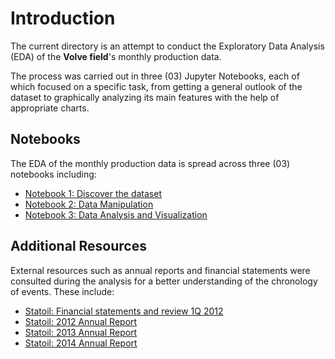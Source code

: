 # Introduction

The current directory is an attempt to conduct the Exploratory Data Analysis (EDA) of the **Volve field**'s monthly production data. 

The process was carried out in three (03) Jupyter Notebooks, each of which focused on a specific task, from getting a general outlook of the dataset to graphically analyzing its main features with the help of appropriate charts.

## Notebooks

The EDA of the monthly production data is spread across three (03) notebooks including:

- [Notebook 1: Discover the dataset](https://notebooks.githubusercontent.com/view/ipynb?browser=chrome&bypass_fastly=true&color_mode=auto&commit=6106e71fdbd3f25e9524e94173d51565728095f9&device=unknown_device&docs_host=https%3A%2F%2Fdocs.github.com&enc_url=68747470733a2f2f7261772e67697468756275736572636f6e74656e742e636f6d2f4c616d793233372f566f6c76652d6669656c642f363130366537316664626433663235653935323465393431373364353135363537323830393566392f50726f64756374696f6e2f4544412f4544412532306f6e2532304d6f6e74686c79253230446174612f6e6f7465626f6f6b312e6970796e62&logged_in=true&nwo=Lamy237%2FVolve-field&path=Production%2FEDA%2FEDA+on+Monthly+Data%2Fnotebook1.ipynb&platform=windows&repository_id=659379612&repository_type=Repository&version=115)
- [Notebook 2: Data Manipulation](https://notebooks.githubusercontent.com/view/ipynb?browser=chrome&bypass_fastly=true&color_mode=auto&commit=6106e71fdbd3f25e9524e94173d51565728095f9&device=unknown_device&docs_host=https%3A%2F%2Fdocs.github.com&enc_url=68747470733a2f2f7261772e67697468756275736572636f6e74656e742e636f6d2f4c616d793233372f566f6c76652d6669656c642f363130366537316664626433663235653935323465393431373364353135363537323830393566392f50726f64756374696f6e2f4544412f4544412532306f6e2532304d6f6e74686c79253230446174612f6e6f7465626f6f6b322e6970796e62&logged_in=true&nwo=Lamy237%2FVolve-field&path=Production%2FEDA%2FEDA+on+Monthly+Data%2Fnotebook2.ipynb&platform=windows&repository_id=659379612&repository_type=Repository&version=115)
- [Notebook 3: Data Analysis and Visualization](https://notebooks.githubusercontent.com/view/ipynb?browser=chrome&bypass_fastly=true&color_mode=auto&commit=6106e71fdbd3f25e9524e94173d51565728095f9&device=unknown_device&docs_host=https%3A%2F%2Fdocs.github.com&enc_url=68747470733a2f2f7261772e67697468756275736572636f6e74656e742e636f6d2f4c616d793233372f566f6c76652d6669656c642f363130366537316664626433663235653935323465393431373364353135363537323830393566392f50726f64756374696f6e2f4544412f4544412532306f6e2532304d6f6e74686c79253230446174612f6e6f7465626f6f6b332e6970796e62&logged_in=true&nwo=Lamy237%2FVolve-field&path=Production%2FEDA%2FEDA+on+Monthly+Data%2Fnotebook3.ipynb&platform=windows&repository_id=659379612&repository_type=Repository&version=115)

## Additional Resources

External resources such as annual reports and financial statements were consulted during the analysis for a better understanding of the chronology of events. These include:

- [Statoil: Financial statements and review 1Q 2012](https://cdn.equinor.com/files/h61q9gi9/global/763843fb03cadd5815349a0c32e079bda16b543b.pdf?q1-2012-financial-statements-and-review-equinor.pdf)
- [Statoil: 2012 Annual Report](https://cdn.equinor.com/files/h61q9gi9/global/b9a38e453593f930bdec33efa5a085b626cb4aab.pdf?statoil-annual-report-20f-2012.pdf)
- [Statoil: 2013 Annual Report](https://cdn.equinor.com/files/h61q9gi9/global/f7148331f9bfa5ddb7b7b9851bc94e9bff66dfb0.pdf?statoil-annual-report-20-F-2013.pdf)
- [Statoil: 2014 Annual Report](https://cdn.equinor.com/files/h61q9gi9/global/b2c0248e609fa8783137514d8fd0ca09f9a1ec5e.pdf?Statoil-20-F-2014.pdf)
